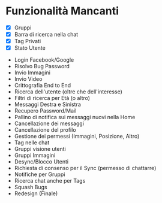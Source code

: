 # Funzionalità Mancanti

- [x] Gruppi 
- [x] Barra di ricerca nella chat
- [x] Tag Privati
- [x] Stato Utente 
- Login Facebook/Google 
- Risolvo Bug Password 
- Invio Immagini 
- Invio Video 
- Crittografia End to End 
- Ricerca dell'utente (oltre che dell'interesse) 
- Filtri di ricerca per Età (o altro) 
- Messaggi Destra e Sinistra
- Recupero Password/Mail
- Pallino di notifica sui messaggi nuovi nella Home 
- Cancellazione dei messaggi 
- Cancellazione del profilo 
- Gestione dei permessi (Immagini, Posizione, Altro)
- Tag nelle chat
- Gruppi visione utenti
- Gruppi Immagini
- Desync/Blocco Utenti
- Richiesta di consenso per il Sync (permesso di chattarre)
- Notifiche per Gruppi
- Ricerca chat anche per Tags
- Squash Bugs 
- Redesign (Finale) 
